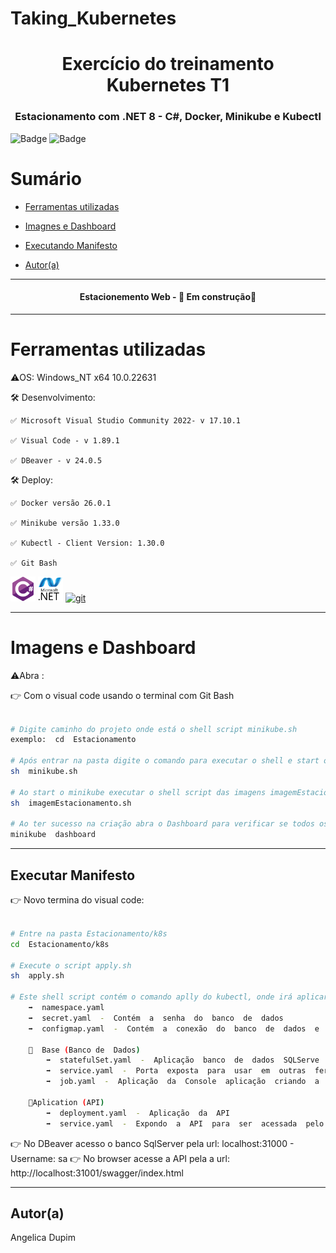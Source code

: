 
# Taking_Kubernetes

<h1  align="center">Exercício do treinamento Kubernetes T1</h1>

<h3  align="center">Estacionamento com .NET 8 - C#, Docker, Minikube e Kubectl</h3>

<p  align="center">

![Badge](https://img.shields.io/badge/license-MIT-brightgreen?style=flat)  ![Badge](https://img.shields.io/badge/build-sucess-brightgreen?style=flat)
</p>


# Sumário

<!--ts-->

-  [Ferramentas utilizadas](#ferramentas-utilizadas)

-  [Imagnes e Dashboard](#imagens-e-dashboard)

-  [Executando Manifesto](#executar-manifesto)

-  [Autor(a)](#autora)

<!--te-->

---
<h4  align="center"> Estacionemento Web - 🚧 Em construção🚧 </h4>

---

# Ferramentas utilizadas

 ⚠️OS: Windows_NT x64 10.0.22631


🛠 Desenvolvimento:

	✅ Microsoft Visual Studio Community 2022- v 17.10.1

	✅ Visual Code - v 1.89.1

	✅ DBeaver - v 24.0.5


🛠 Deploy:

	✅ Docker versão 26.0.1

	✅ Minikube versão 1.33.0

	✅ Kubectl - Client Version: 1.30.0

	✅ Git Bash
  
<p  align="left">

<a  href=""  target="_blank"  rel="noreferrer"><img  src="https://raw.githubusercontent.com/devicons/devicon/master/icons/csharp/csharp-original.svg"  alt="csharp"  width="40"  height="40"/></a>  <a  href="https://dotnet.microsoft.com/en-us/download/dotnet/thank-you/sdk-6.0.406-windows-x64-installer"  target="_blank"  rel="noreferrer"><img  src="https://raw.githubusercontent.com/devicons/devicon/master/icons/dot-net/dot-net-original-wordmark.svg"  alt="dotnet"  width="40"  height="40"/></a>  <a  href="https://docs.docker.com/desktop/install/windows-install/"  target="_blank"  rel="noreferrer"><img  src="https://www.vectorlogo.zone/logos/git-scm/git-scm-icon.svg"  alt="git"  width="40"  height="40"/></a>  <a  href="https://postman.com"  target="_blank"  rel="noreferrer"></a>  </p>

---

# Imagens e Dashboard

⚠️Abra :

👉 Com o visual code usando o terminal com Git Bash 

```bash

# Digite caminho do projeto onde está o shell script minikube.sh
exemplo:  cd  Estacionamento

# Após entrar na pasta digite o comando para executar o shell e start o minikube
sh  minikube.sh

# Ao start o minikube executar o shell script das imagens imagemEstacionamento.sh será criado as imagens do projeto API e Console para criar a database e tabelas iniciais.
sh  imagemEstacionamento.sh

# Ao ter sucesso na criação abra o Dashboard para verificar se todos os pods foram criados com sucesso
minikube  dashboard

```
---

## Executar Manifesto

👉 Novo termina do visual code:
```bash

# Entre na pasta Estacionamento/k8s
cd  Estacionamento/k8s

# Execute o script apply.sh
sh  apply.sh

# Este shell script contém o comando aplly do kubectl, onde irá aplicar os seguintes manifestos.
	➡️  namespace.yaml
	➡️  secret.yaml  -  Contém  a  senha  do  banco  de  dados
	➡️  configmap.yaml  -  Contém  a  conexão  do  banco  de  dados  e  a  variavel  apsnetcore_environment  usada  na  API)

	📁  Base (Banco de  Dados)
		➡️  statefulSet.yaml  -  Aplicação  banco  de  dados  SQLServe  2019
		➡️  service.yaml  -  Porta  exposta  para  usar  em  outras  ferramentas
		➡️  job.yaml  -  Aplicação  da  Console  aplicação  criando  a  base  de  dados  e  tabelas

	📁Aplication (API)
		➡️  deployment.yaml  -  Aplicação  da  API
		➡️  service.yaml  -  Expondo  a  API  para  ser  acessada  pelo  bowser

```
👉 No DBeaver acesso o banco SqlServer pela url: localhost:31000 - Username: sa
👉 No browser acesse a API pela a url: http://localhost:31001/swagger/index.html

---
## Autor(a)

Angelica Dupim